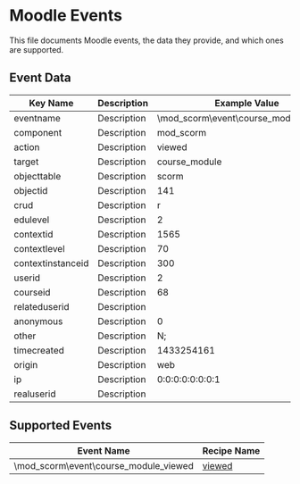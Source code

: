 # Moodle Events
This file documents Moodle events, the data they provide, and which ones are supported.

## Event Data
Key Name | Description | Example Value
--- | --- | ---
eventname | Description | \mod_scorm\event\course_module_viewed
component | Description | mod_scorm
action | Description | viewed
target | Description | course_module
objecttable | Description | scorm
objectid | Description | 141
crud | Description | r
edulevel | Description | 2
contextid | Description | 1565
contextlevel | Description | 70
contextinstanceid | Description | 300
userid | Description | 2
courseid | Description | 68
relateduserid | Description | 
anonymous | Description | 0
other | Description | N;
timecreated | Description | 1433254161
origin | Description | web
ip | Description | 0:0:0:0:0:0:0:1
realuserid | Description | 

## Supported Events
Event Name | Recipe Name
--- | ---
\mod_scorm\event\course_module_viewed | [viewed](recipes/viewed.md)